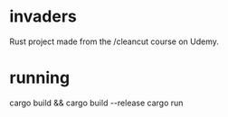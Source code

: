 # invaders
Rust project made from the /cleancut course on Udemy.

# running
cargo build && cargo build --release
cargo run
